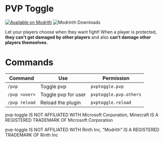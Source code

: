 # PVP Toggle
[![Available on Modrith](https://img.shields.io/badge/available-on_modrinth-green)](https://modrinth.com/plugin/pvp-toggle)
![Modrinth Downloads](https://img.shields.io/modrinth/dt/XIb24zNt)

Let your players choose when they want fight! When a player is protected, **they can't get damaged by other players** and also **can't damage other players themselves.**

# Commands
 
| Command       | Use                 | Permission             |
|---------------|---------------------|------------------------|
| `/pvp`        | Toggle pvp          | `pvptoggle.pvp`        |
| `/pvp <user>` | Toggle pvp for user | `pvptoggle.pvp.others` |
| `/pvp reload` | Reload the plugin   | `pvptoggle.reload`     |

pvp-toggle IS NOT AFFILIATED WITH Microsoft Corporation, Minecraft IS A REGISTERED TRADEMARK OF Microsoft Corporation

pvp-toggle IS NOT AFFILIATED WITH Rinth Inc, "Modrith" IS A REGISTERED TRADEMARK OF Rinth Inc
